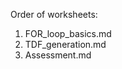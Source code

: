 Order of worksheets:
<ol>
<li>FOR_loop_basics.md</li>
<li>TDF_generation.md</li>
<li>Assessment.md</li>
</ol>

